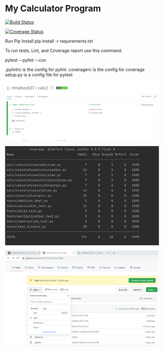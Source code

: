# My Calculator Program

[![Build Status](https://app.travis-ci.com/mhafeez637/calc2.svg?branch=Tuple)](https://app.travis-ci.com/mhafeez637/calc2)

[![Coverage Status](https://coveralls.io/repos/github/mhafeez637/calc2/badge.svg?branch=Tuple)](https://coveralls.io/github/mhafeez637/calc2?branch=Tuple)

Run Pip Install pip install -r requirements.txt

To run tests, Lint, and Coverage report use this command:

pytest --pylint --cov

.pylintrc is the config for pylint .coveragerc is the config for coverage setup.py is a config file for pytest

![img_1.png](img_1.png)

![img.png](img.png)

![img_2.png](img_2.png)
